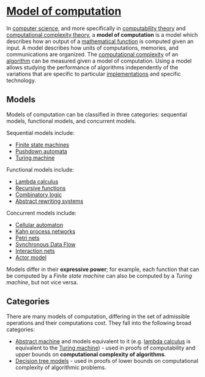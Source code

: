 # [Model of computation](https://en.wikipedia.org/wiki/Model_of_computation)

In [computer science](https://en.wikipedia.org/wiki/Computer_science), and more specifically in [computability theory](https://en.wikipedia.org/wiki/Computability_theory_(computer_science)) and [computational complexity theory](https://en.wikipedia.org/wiki/Computational_complexity_theory), a **model of computation** is a model which describes how an output of a [mathematical function](https://en.wikipedia.org/wiki/Function_(mathematics)) is computed given an input. A model describes how units of computations, memories, and communications are organized. The [computational complexity](https://en.wikipedia.org/wiki/Computational_complexity) of an [algorithm](https://en.wikipedia.org/wiki/Algorithm) can be measured given a model of computation. Using a model allows studying the performance of algorithms independently of the variations that are specific to particular [implementations](https://en.wikipedia.org/wiki/Implementation) and specific technology.

## Models

Models of computation can be classified in three categories: sequential models, functional models, and concurrent models.

Sequential models include:

- [Finite state machines](https://en.wikipedia.org/wiki/Finite_state_machine)
- [Pushdown automata](https://en.wikipedia.org/wiki/Pushdown_automata)
- [Turing machine](https://en.wikipedia.org/wiki/Turing_machine)

Functional models include:

- [Lambda calculus](https://en.wikipedia.org/wiki/Lambda_calculus)
- [Recursive functions](https://en.wikipedia.org/wiki/Μ-recursive_function)
- [Combinatory logic](https://en.wikipedia.org/wiki/Combinatory_logic)
- [Abstract rewriting systems](https://en.wikipedia.org/wiki/Abstract_rewriting_system)

Concurrent models include:

- [Cellular automaton](https://en.wikipedia.org/wiki/Cellular_automaton)
- [Kahn process networks](https://en.wikipedia.org/wiki/Kahn_process_networks)
- [Petri nets](https://en.wikipedia.org/wiki/Petri_nets)
- [Synchronous Data Flow](https://en.wikipedia.org/wiki/Synchronous_Data_Flow)
- [Interaction nets](https://en.wikipedia.org/wiki/Interaction_nets)
- [Actor model](https://en.wikipedia.org/wiki/Actor_model)

Models differ in their **expressive power**; for example, each function that can be computed by a *Finite state machine* can also be computed by a *Turing machine*, but not vice versa.

## Categories

There are many models of computation, differing in the set of admissible operations and their computations cost. They fall into the following broad categories:

- [Abstract machine](https://en.wikipedia.org/wiki/Abstract_machine) and models equivalent to it (e.g. [lambda calculus](https://en.wikipedia.org/wiki/Lambda_calculus) is equivalent to the [Turing machine](https://en.wikipedia.org/wiki/Turing_machine)) - used in proofs of computability and upper bounds on **computational complexity of algorithms**.
- [Decision tree models](https://en.wikipedia.org/wiki/Decision_tree_model) - used in proofs of lower bounds on computational complexity of algorithmic problems.